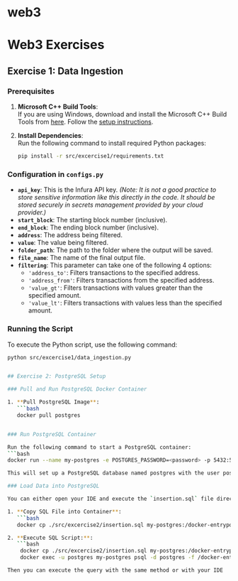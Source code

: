 # web3

# Web3 Exercises

## Exercise 1: Data Ingestion

### Prerequisites

1. **Microsoft C++ Build Tools**:  
   If you are using Windows, download and install the Microsoft C++ Build Tools from [here](https://visualstudio.microsoft.com/visual-cpp-build-tools/). Follow the [setup instructions](https://stackoverflow.com/questions/64261546/how-to-solve-error-microsoft-visual-c-14-0-or-greater-is-required-when-inst).

2. **Install Dependencies**:  
   Run the following command to install required Python packages:
   ```bash
   pip install -r src/excercise1/requirements.txt

### Configuration in `configs.py`

- **`api_key`**: This is the Infura API key. *(Note: It is not a good practice to store sensitive information like this directly in the code. It should be stored securely in secrets management provided by your cloud provider.)*
- **`start_block`**: The starting block number (inclusive).
- **`end_block`**: The ending block number (inclusive).
- **`address`**: The address being filtered.
- **`value`**: The value being filtered.
- **`folder_path`**: The path to the folder where the output will be saved.
- **`file_name`**: The name of the final output file.
- **`filtering`**: This parameter can take one of the following 4 options:
  - `'address_to'`: Filters transactions to the specified address.
  - `'address_from'`: Filters transactions from the specified address.
  - `'value_gt'`: Filters transactions with values greater than the specified amount.
  - `'value_lt'`: Filters transactions with values less than the specified amount.


### Running the Script

To execute the Python script, use the following command:
```bash
python src/excercise1/data_ingestion.py


## Exercise 2: PostgreSQL Setup

### Pull and Run PostgreSQL Docker Container

1. **Pull PostgreSQL Image**:
   ```bash
   docker pull postgres


### Run PostgreSQL Container

Run the following command to start a PostgreSQL container:
```bash
docker run --name my-postgres -e POSTGRES_PASSWORD=<password> -p 5432:5432 -d postgres

This will set up a PostgreSQL database named postgres with the user postgres and the specified <password>, accessible on localhost at port 5432.

### Load Data into PostgreSQL

You can either open your IDE and execute the `insertion.sql` file directly or follow these steps:

1. **Copy SQL File into Container**:
   ```bash
   docker cp ./src/excercise2/insertion.sql my-postgres:/docker-entrypoint-initdb.d/dump.sql

2. **Execute SQL Script:**:
   ```bash
    docker cp ./src/excercise2/insertion.sql my-postgres:/docker-entrypoint-initdb.d/dump.sql
    docker exec -u postgres my-postgres psql -d postgres -f /docker-entrypoint-initdb.d/dump.sql

Then you can execute the query with the same method or with your IDE




